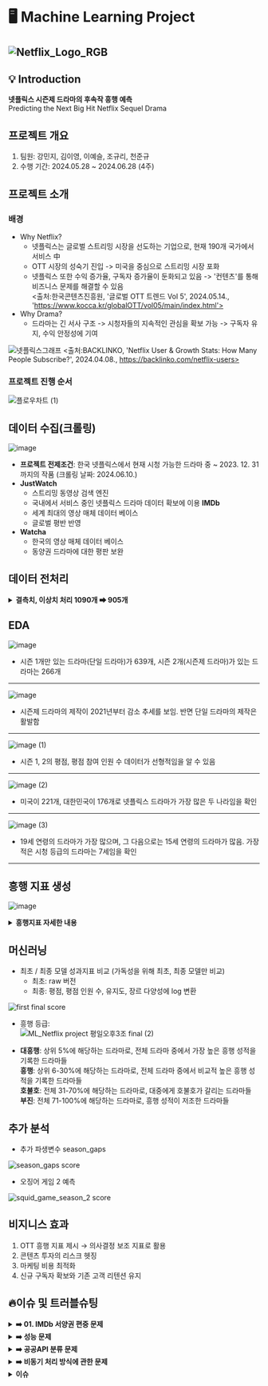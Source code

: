 # 🖥 Machine Learning Project
![Netflix_Logo_RGB](https://github.com/ML-project-3/ML_project/assets/80812507/46328e49-769a-4623-a16a-0288e7a1ba3c)
---
## 💡 Introduction
**넷플릭스 시즌제 드라마의 후속작 흥행 예측**  
Predicting the Next Big Hit Netflix Sequel Drama

## 프로젝트 개요
1. 팀원: 강민지, 김이영, 이예슬, 조규리, 천준규
2. 수행 기간: 2024.05.28 \~ 2024.06.28 (4주)

## 프로젝트 소개
### 배경
- Why Netflix?
    - 넷플릭스는 글로벌 스트리밍 시장을 선도하는 기업으로, 현재 190개 국가에서 서비스 中
    - OTT 시장의 성숙기 진입 -> 미국을 중심으로 스트리밍 시장 포화
    - 넷플릭스 또한 수익 증가율, 구독자 증가율이 둔화되고 있음
    -> '컨텐츠'를 통해 비즈니스 문제를 해결할 수 있음  
  <출처:한국콘텐츠진흥원, '글로벌 OTT 트렌드 Vol 5', 2024.05.14., 'https://www.kocca.kr/globalOTT/vol05/main/index.html'>
- Why Drama?
    - 드라마는 긴 서사 구조 -> 시청자들의 지속적인 관심을 확보 가능
    -> 구독자 유지, 수익 안정성에 기여

![넷플릭스그래프](https://github.com/ML-project-3/ML_project/assets/80812507/654ac587-59f8-43cb-b5c8-c90ea909fa97)
<출처:BACKLINKO, 'Netflix User & Growth Stats: How Many People Subscribe?', 2024.04.08., https://backlinko.com/netflix-users>


### 프로젝트 진행 순서
![플로우차트 (1)](https://github.com/ML-project-3/ML_project/assets/155655348/007df57f-8f62-4b23-9fed-230d74c56556)

## 데이터 수집(크롤링)
![image](https://github.com/ML-project-3/ML_project/assets/155655348/a09a657a-5c8d-4092-983c-840a23e3da8f)

- **프로젝트 전제조건**: 한국 넷플릭스에서 현재 시청 가능한 드라마 중 ~ 2023. 12. 31까지의 작품 (크롤링 날짜: 2024.06.10.)
- **JustWatch**
    - 스트리밍 동영상 검색 엔진
    - 국내에서 서비스 중인 넷플릭스 드라마 데이터 확보에 이용
   **IMDb**
   - 세계 최대의 영상 매체 데이터 베이스
   - 글로벌 평반 반영
- **Watcha**
  - 한국의 영상 매체 데이터 베이스
  - 동양권 드라마에 대한 평판 보완

## 데이터 전처리
<details>
<summary><b> 결측치, 이상치 처리 1090개 ➡ 905개 </b></summary>
  
> **결측치** :  
> < IMDb >
> 1. 연령 등급 보완: 넷플릭스 공식 자료를 참고하여 연령 등급 결측치 보완
> 2. 에피소드 별 평점 결측치 삭제: 드라마 시즌 1, 2의 에피소드 별 평점에 하나라도 결측치가 있을 시 제외
> 3. 한국 방영과의 괴리 해소: 외국에서는 방영했으나 한국에서 서비스하지 않은 경우 그 시즌만 삭제
> 4. 외전 삭제: 정식 시즌이 아니므로 제외
> ---
> < Watcha >
> 1. 평점 통합: 하나의 시즌을 파트 1, 파트 2로 구분한 경우 평균으로 처리
> 2. 결측치 보완 및 삭제:드라마 평점이 존재하지 않는 경우 제작 국가 별 중앙값으로 처리
>
> **이상치** :  
> 드라마 간 평점과 인기의 불균형은 존재하지만 어떤 것이 이상치이고, 이상치가 아닌지 구분할 수 없음
> -> 대중의 의견을 존중하기 위해 이상치 제거는 하지 않음


  
</details>

## EDA
![image](https://github.com/ML-project-3/ML_project/assets/80812507/812a1b3d-1fcb-4b79-9938-a149091b2cb2)
- 시즌 1개만 있는 드라마(단일 드라마)가 639개, 시즌 2개(시즌제 드라마)가 있는 드라마는 266개
---

![image](https://github.com/ML-project-3/ML_project/assets/155655348/abd01e5d-c250-4e8a-941b-68ad61d565a7)
- 시즌제 드라마의 제작이 2021년부터 감소 추세를 보임. 반면 단일 드라마의 제작은 활발함  
---

![image (1)](https://github.com/ML-project-3/ML_project/assets/80812507/a83d29c9-031c-45e3-a12a-3d0e39474b1e)
- 시즌 1, 2의 평점, 평점 참여 인원 수 데이터가 선형적임을 알 수 있음
---

![image (2)](https://github.com/ML-project-3/ML_project/assets/80812507/f0a3430a-6679-45f3-85c9-12503e4a9568)
- 미국이 221개, 대한민국이 176개로 넷플릭스 드라마가 가장 많은 두 나라임을 확인
---

![image (3)](https://github.com/ML-project-3/ML_project/assets/80812507/61bd19b4-e4e1-49e2-879b-9251f3277424)
- 19세 연령의 드라마가 가장 많으며, 그 다음으로는 15세 연령의 드라마가 많음. 가장 적은 시청 등급의 드라마는 7세임을 확인
---

## 흥행 지표 생성
![image](https://github.com/ML-project-3/ML_project/assets/155655348/d1fdd8e0-d8b5-42a8-93dd-4933835cdd78)
<details>
<summary><b> 흥행지표 자세한 내용</b></summary>
  
> **가중치_참고** :  
> **1. 제작 국가**  
>     - 2023년 넷플릭스 시청 시간 보고서 참고      
>     - 상위 1000개 드라마의 제작 국가를 조사 -> 국가 별 비율을 계산    
> **2. 연령 등급**  
>     - 2023년 넷플릭스 시청 보고서를 참조 : 상위 100개 드라마의 연령 등급과 재생 시간을 조사  
> **3. 장르**  
>     - 2023년 넷플릭스 시청 보고서를 참조
> 
> 참고 사이트: FlixPatrol, 'Preferences on Netflix in Q2 2024', 2024.06.24.  https://flixpatrol.com/preferences/netflix/overall/all/2024-2/
> 
> ---
> **계산식** :![흥행 지표](https://github.com/ML-project-3/ML_project/assets/155655348/71127273-f307-4ac5-84ce-5fec6a5a900d)
  
</details>

## 머신러닝
- 최초 / 최종 모델 성과지표 비교 (가독성을 위해 최초, 최종 모델만 비교)
  - 최초: raw 버전
  - 최종: 평점, 평점 인원 수, 유지도, 장르 다양성에 log 변환 

![first   final score](https://github.com/ML-project-3/ML_project/assets/168641346/8172b78a-be47-4896-bfe8-5638b2fc6a06)


- 흥행 등급:  
    ![ML_Netflix project 평일오후3조 final (2)](https://github.com/ML-project-3/ML_project/assets/80812507/6d012b4f-b122-4f08-a19a-8cb5e12c4022)
    
- **대흥행**: 상위 5%에 해당하는 드라마로, 전체 드라마 중에서 가장 높은 흥행 성적을 기록한 드라마들  
  **흥행**: 상위 6-30%에 해당하는 드라마로, 전체 드라마 중에서 비교적 높은 흥행 성적을 기록한 드라마들  
  **호불호**: 전체 31-70%에 해당하는 드라마로, 대중에게 호불호가 갈리는 드라마들  
  **부진**: 전체 71-100%에 해당하는 드라마로, 흥행 성적이 저조한 드라마들  


## 추가 분석
- 추가 파생변수 season_gaps

![season_gaps score](https://github.com/ML-project-3/ML_project/assets/168641346/ea5eaee2-341d-479d-bbc1-424e8db2e667)


- 오징어 게임 2 예측

![squid_game_season_2 score](https://github.com/ML-project-3/ML_project/assets/168641346/28f748d6-88c1-401a-ac87-3eefbcb65db2)

## 비지니스 효과
1. OTT 흥행 지표 제시 → 의사결정 보조 지표로 활용
2. 콘텐츠 투자의 리스크 헷징
3. 마케팅 비용 최적화
4. 신규 구독자 확보와 기존 고객 리텐션 유지

  
## 🔥이슈 및 트러블슈팅

<details>
<summary><b>➡️ 01. IMDb 서양권 편중 문제</b></summary>
  
> **설명 1** : IMDb 유
>
> **해결 1** :  Watcha 한국 사이트 참고
</details>

<details>
<summary><b>➡️ 성능 문제</b></summary>
  
> **문제** : 유저 정보를 통한 뉴스 크롤링과 정책 추천 로직이 메인 페이지가 보여질 때마다 지속적으로 계산되어야 하기 때문에 트레픽이 늘어남에 따라 디스크 사용량과 CPU 계산량이 크게 늘어나 성능상의 문제가 있었음
>
> **해결방안** : 계산된 데이터들을 캐싱 처리하여 불필요하게 반복되는 정책 추천 로직 줄이기
>
> **해결** : DB로의 직접적인 접근을 최소화 시켜서 처리 속도를 향상시킬 수 있는 키-밸류 인메모리 데이터베이스 Redis를 도입
>
> **효과** : [redis 적용 효과 전후비교](https://enshrined-scallion-665.notion.site/redis-23c488ee761d4e8b84bf95ae101cdaa6)
  
</details>

<details>
<summary><b>➡️ 공공API 분류 문제</b></summary>

> **설명** : 데이터가 자체적으로 아동, 청소년, 청년, 노년 등의 생애주기로 분류가 되어 있어서 정확한 나이에 따라 정책을 분류할 수 없었고, 소득 기준이 적용되는 정책이 모두 저소득 정책으로만 분류가 되어 있어서 정확한 소득 분위에 따라 정책이 분류할 수 없는 문제가 있었습니다. 또한 미혼모를 포함해야할 임산부 정책이 결혼으로 카테고리화 되어있는 등의 잘못된 카테고리화 문제가 있었고 카테고리화 되어있지 않은 데이터들이 많았습니다.
>
> **해결** : 정책 세부 내용 등에서 패턴 파악과 정규식 키워드 추출을 통해 자체 분류 기준 생성 및 재카테고리화를 진행하여 해결
  
</details>

<details>
<summary><b>➡️ 비동기 처리 방식에 관한 문제</b></summary>

> **설명** : 레디스 전략으로 롸잇 쓰로우 전략을 사용하기 때문에 유저 정보가 바뀔때마다 레디스 셋을 하는데 이 세 가지의 레디스 셋이 서로 독립적임에도 불구하고 어싱크 어웨잇을 사용하고 있었기 때문에 성능상의 문제가 있을 수 있다는 점을 파악/클랜징 과정에서도 마찬가지의 문제가 발생
>
> **해결** : 프로미스 올을 사용하여 세가지 레디스 셋 작업이 동시에 이루어질 수 있도록 코드를 수정
>
> **효과** : [비동기 처리 방식 전후비교](https://enshrined-scallion-665.notion.site/async-await-vs-Promise-all-74013b19e54a43258aee8a2a7560d8ae)
</details>

<details>
<summary><b> 이슈</b></summary>


  
> **문제1** : 시계열 데이터를 이용한 분석을 수행하였으나, 시계열 데이터를 사용할 경우 시즌1의 흥행 점수를 예측할 수 없는 문제 발생
>
> **해결1** : 시계열 데이터를 시즌2의 흥행 예측에만 사용하기로 결정하였음. 사이드 프로젝트로 시계열 데이터를 포함하여 새로운 흥행 지표를 생성한 후, 이를 기반으로 머신러닝 모델을 재훈련하여 새로운 흥행 예측을 수행함
> 
> **문제2** : 구글 api를 통한 크롤링 시 검색이 500회로 제한되는 문제
>
> **해결2** : 셀레니움을 이용해 구글에 직접 검색하는 방식으로 변경. 빠르고 잦은 검색 시 일어나는 reCAPTCHA를 회피하기 위해 랜덤으로 sleep을 실행
  
</details>
